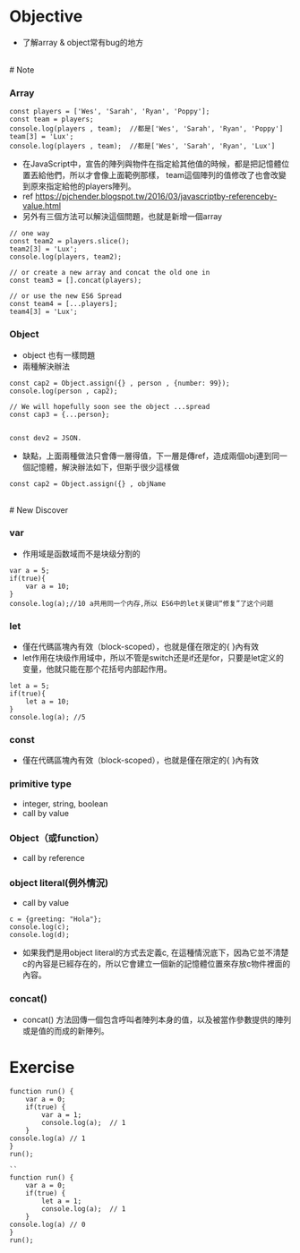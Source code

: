 # Objective
- 了解array & object常有bug的地方


<br>
# Note

### Array
```
const players = ['Wes', 'Sarah', 'Ryan', 'Poppy'];
const team = players;
console.log(players , team);  //都是['Wes', 'Sarah', 'Ryan', 'Poppy']
team[3] = 'Lux';
console.log(players , team);  //都是['Wes', 'Sarah', 'Ryan', 'Lux']
```
- 在JavaScript中，宣告的陣列與物件在指定給其他值的時候，都是把記憶體位置丟給他們，所以才會像上面範例那樣， team這個陣列的值修改了也會改變到原來指定給他的players陣列。
- ref https://pjchender.blogspot.tw/2016/03/javascriptby-referenceby-value.html
- 另外有三個方法可以解決這個問題，也就是新增一個array
```
// one way
const team2 = players.slice();
team2[3] = 'Lux';
console.log(players, team2);

// or create a new array and concat the old one in
const team3 = [].concat(players);

// or use the new ES6 Spread
const team4 = [...players];
team4[3] = 'Lux';
```


### Object
- object 也有一樣問題
- 兩種解決辦法
```
const cap2 = Object.assign({} , person , {number: 99});
console.log(person , cap2);

// We will hopefully soon see the object ...spread
const cap3 = {...person};


const dev2 = JSON.
```
-  缺點，上面兩種做法只會傳一層得值，下一層是傳ref，造成兩個obj連到同一個記憶體，解決辦法如下，但斯乎很少這樣做
```
const cap2 = Object.assign({} , objName
  ```


<br>
# New Discover

### var
- 作用域是函数域而不是块级分割的
```
var a = 5;
if(true){
    var a = 10;
}
console.log(a);//10 a共用同一个内存,所以 ES6中的let关键词“修复”了这个问题
```



### let
- 僅在代碼區塊內有效（block-scoped），也就是僅在限定的{ }內有效
- let作用在块级作用域中，所以不管是switch还是if还是for，只要是let定义的变量，他就只能在那个花括号内部起作用。
```
let a = 5;
if(true){
    let a = 10;
}
console.log(a); //5
```


### const
- 僅在代碼區塊內有效（block-scoped），也就是僅在限定的{ }內有效


### primitive type
- integer, string, boolean
- call by value


### Object（或function）
- call by reference


### object literal(例外情況)
- call  by value
```
c = {greeting: "Hola"};
console.log(c);
console.log(d);
```
- 如果我們是用object literal的方式去定義c, 在這種情況底下，因為它並不清楚c的內容是已經存在的，所以它會建立一個新的記憶體位置來存放c物件裡面的內容。


### concat()
- concat() 方法回傳一個包含呼叫者陣列本身的值，以及被當作參數提供的陣列或是值的而成的新陣列。

# Exercise
```
function run() {
    var a = 0;
    if(true) {
        var a = 1;
        console.log(a);  // 1
    }
console.log(a) // 1
}
run();

``
function run() {
    var a = 0;
    if(true) {
        let a = 1;
        console.log(a);  // 1
    }
console.log(a) // 0
}
run();
```
